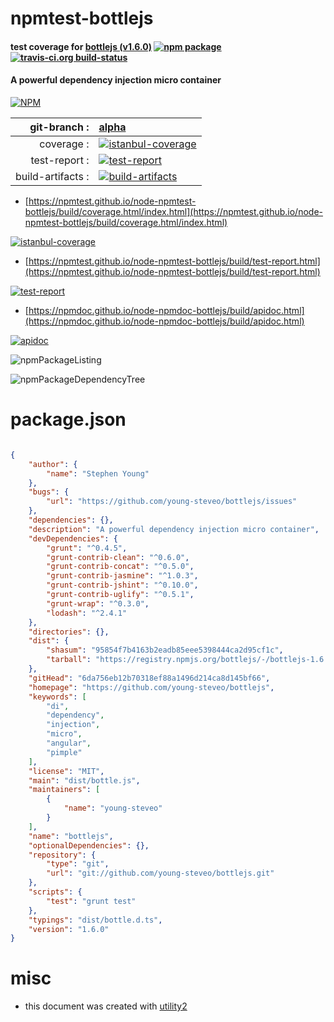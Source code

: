 # npmtest-bottlejs

#### test coverage for  [bottlejs (v1.6.0)](https://github.com/young-steveo/bottlejs)  [![npm package](https://img.shields.io/npm/v/npmtest-bottlejs.svg?style=flat-square)](https://www.npmjs.org/package/npmtest-bottlejs) [![travis-ci.org build-status](https://api.travis-ci.org/npmtest/node-npmtest-bottlejs.svg)](https://travis-ci.org/npmtest/node-npmtest-bottlejs)

#### A powerful dependency injection micro container

[![NPM](https://nodei.co/npm/bottlejs.png?downloads=true&downloadRank=true&stars=true)](https://www.npmjs.com/package/bottlejs)

| git-branch : | [alpha](https://github.com/npmtest/node-npmtest-bottlejs/tree/alpha)|
|--:|:--|
| coverage : | [![istanbul-coverage](https://npmtest.github.io/node-npmtest-bottlejs/build/coverage.badge.svg)](https://npmtest.github.io/node-npmtest-bottlejs/build/coverage.html/index.html)|
| test-report : | [![test-report](https://npmtest.github.io/node-npmtest-bottlejs/build/test-report.badge.svg)](https://npmtest.github.io/node-npmtest-bottlejs/build/test-report.html)|
| build-artifacts : | [![build-artifacts](https://npmtest.github.io/node-npmtest-bottlejs/glyphicons_144_folder_open.png)](https://github.com/npmtest/node-npmtest-bottlejs/tree/gh-pages/build)|

- [https://npmtest.github.io/node-npmtest-bottlejs/build/coverage.html/index.html](https://npmtest.github.io/node-npmtest-bottlejs/build/coverage.html/index.html)

[![istanbul-coverage](https://npmtest.github.io/node-npmtest-bottlejs/build/screenCapture.buildCi.browser.%252Ftmp%252Fbuild%252Fcoverage.lib.html.png)](https://npmtest.github.io/node-npmtest-bottlejs/build/coverage.html/index.html)

- [https://npmtest.github.io/node-npmtest-bottlejs/build/test-report.html](https://npmtest.github.io/node-npmtest-bottlejs/build/test-report.html)

[![test-report](https://npmtest.github.io/node-npmtest-bottlejs/build/screenCapture.buildCi.browser.%252Ftmp%252Fbuild%252Ftest-report.html.png)](https://npmtest.github.io/node-npmtest-bottlejs/build/test-report.html)

- [https://npmdoc.github.io/node-npmdoc-bottlejs/build/apidoc.html](https://npmdoc.github.io/node-npmdoc-bottlejs/build/apidoc.html)

[![apidoc](https://npmdoc.github.io/node-npmdoc-bottlejs/build/screenCapture.buildCi.browser.%252Ftmp%252Fbuild%252Fapidoc.html.png)](https://npmdoc.github.io/node-npmdoc-bottlejs/build/apidoc.html)

![npmPackageListing](https://npmtest.github.io/node-npmtest-bottlejs/build/screenCapture.npmPackageListing.svg)

![npmPackageDependencyTree](https://npmtest.github.io/node-npmtest-bottlejs/build/screenCapture.npmPackageDependencyTree.svg)



# package.json

```json

{
    "author": {
        "name": "Stephen Young"
    },
    "bugs": {
        "url": "https://github.com/young-steveo/bottlejs/issues"
    },
    "dependencies": {},
    "description": "A powerful dependency injection micro container",
    "devDependencies": {
        "grunt": "^0.4.5",
        "grunt-contrib-clean": "^0.6.0",
        "grunt-contrib-concat": "^0.5.0",
        "grunt-contrib-jasmine": "^1.0.3",
        "grunt-contrib-jshint": "^0.10.0",
        "grunt-contrib-uglify": "^0.5.1",
        "grunt-wrap": "^0.3.0",
        "lodash": "^2.4.1"
    },
    "directories": {},
    "dist": {
        "shasum": "95854f7b4163b2eadb85eee5398444ca2d95cf1c",
        "tarball": "https://registry.npmjs.org/bottlejs/-/bottlejs-1.6.0.tgz"
    },
    "gitHead": "6da756eb12b70318ef88a1496d214ca8d145bf66",
    "homepage": "https://github.com/young-steveo/bottlejs",
    "keywords": [
        "di",
        "dependency",
        "injection",
        "micro",
        "angular",
        "pimple"
    ],
    "license": "MIT",
    "main": "dist/bottle.js",
    "maintainers": [
        {
            "name": "young-steveo"
        }
    ],
    "name": "bottlejs",
    "optionalDependencies": {},
    "repository": {
        "type": "git",
        "url": "git://github.com/young-steveo/bottlejs.git"
    },
    "scripts": {
        "test": "grunt test"
    },
    "typings": "dist/bottle.d.ts",
    "version": "1.6.0"
}
```



# misc
- this document was created with [utility2](https://github.com/kaizhu256/node-utility2)
